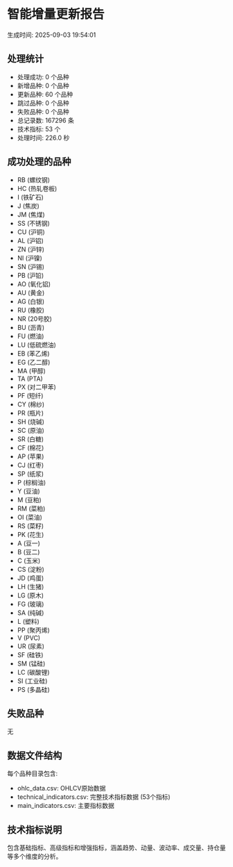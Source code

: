 
# 智能增量更新报告
生成时间: 2025-09-03 19:54:01

## 处理统计
- 处理成功: 0 个品种
- 新增品种: 0 个品种
- 更新品种: 60 个品种
- 跳过品种: 0 个品种
- 失败品种: 0 个品种
- 总记录数: 167296 条
- 技术指标: 53 个
- 处理时间: 226.0 秒

## 成功处理的品种
- RB (螺纹钢)
- HC (热轧卷板)
- I (铁矿石)
- J (焦炭)
- JM (焦煤)
- SS (不锈钢)
- CU (沪铜)
- AL (沪铝)
- ZN (沪锌)
- NI (沪镍)
- SN (沪锡)
- PB (沪铅)
- AO (氧化铝)
- AU (黄金)
- AG (白银)
- RU (橡胶)
- NR (20号胶)
- BU (沥青)
- FU (燃油)
- LU (低硫燃油)
- EB (苯乙烯)
- EG (乙二醇)
- MA (甲醇)
- TA (PTA)
- PX (对二甲苯)
- PF (短纤)
- CY (棉纱)
- PR (瓶片)
- SH (烧碱)
- SC (原油)
- SR (白糖)
- CF (棉花)
- AP (苹果)
- CJ (红枣)
- SP (纸浆)
- P (棕榈油)
- Y (豆油)
- M (豆粕)
- RM (菜粕)
- OI (菜油)
- RS (菜籽)
- PK (花生)
- A (豆一)
- B (豆二)
- C (玉米)
- CS (淀粉)
- JD (鸡蛋)
- LH (生猪)
- LG (原木)
- FG (玻璃)
- SA (纯碱)
- L (塑料)
- PP (聚丙烯)
- V (PVC)
- UR (尿素)
- SF (硅铁)
- SM (锰硅)
- LC (碳酸锂)
- SI (工业硅)
- PS (多晶硅)

## 失败品种
无

## 数据文件结构
每个品种目录包含:
- ohlc_data.csv: OHLCV原始数据
- technical_indicators.csv: 完整技术指标数据 (53个指标)
- main_indicators.csv: 主要指标数据

## 技术指标说明
包含基础指标、高级指标和增强指标，涵盖趋势、动量、波动率、成交量、持仓量等多个维度的分析。
